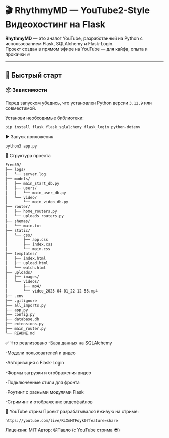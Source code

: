 # 🎬 RhythmyMD — YouTube2-Style Видеохостинг на Flask

**RhythmyMD** — это аналог YouTube, разработанный на Python с использованием Flask, SQLAlchemy и Flask-Login.  
Проект создан в прямом эфире на YouTube — для кайфа, опыта и прокачки 🔥

---

## 🚀 Быстрый старт

### 📦 Зависимости

Перед запуском убедись, что установлен Python версии `3.12.9` или совместимой.

Установи необходимые библиотеки:

```bash
pip install flask flask_sqlalchemy flask_login python-dotenv
```
▶️ Запуск приложения
```bash
python3 app.py
```

📁 Структура проекта
```markdown
Free59/
├── logs/
│   └── server.log
├── models/
│   ├── main_start_db.py
│   ├── users/
│   │   └── main_user_db.py
│   └── video/
│       └── main_video_db.py
├── router/
│   ├── home_routers.py
│   └── uploads_routers.py
├── shemas/
│   └── main.txt
├── static/
│   └── css/
│       ├── app.css
│       ├── index.css
│       └── main.css
├── templates/
│   ├── index.html
│   ├── upload.html
│   └── watch.html
├── uploads/
│   ├── images/
│   └── videos/
│       ├── mp4/
│       └── video_2025-04-01_22-12-55.mp4
├── .env
├── .gitignore
├── all_imports.py
├── app.py
├── config.py
├── database.db
├── extensions.py
├── main_router.py
└── README.md
```

✅ Что реализовано
-База данных на SQLAlchemy

-Модели пользователей и видео

-Авторизация с Flask-Login

-Формы загрузки и отображения видео

-Подключённые стили для фронта

-Роутинг с разными модулями Flask

-Стриминг и отображение видеофайлов


🔴 YouTube стрим
Проект разрабатывался вживую на стриме:
```📺 Смотреть запись
https://youtube.com/live/RiXmMTFoyk0?feature=share
```

Лицензия: MIT
Автор: @Павло (с YouTube стрима 😎)